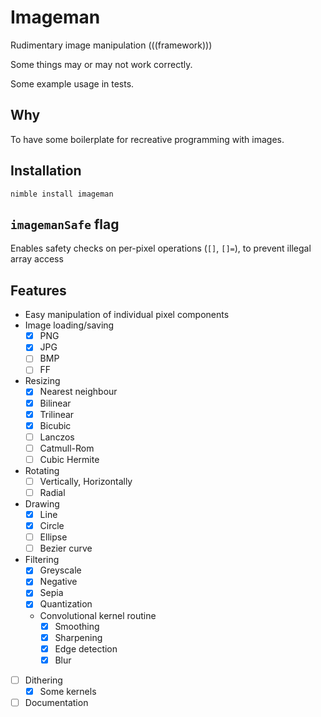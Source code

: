 # Imageman
Rudimentary image manipulation (((framework)))

Some things may or may not work correctly.

Some example usage in tests.

## Why
To have some boilerplate for recreative programming with images.

## Installation
`nimble install imageman`

## `imagemanSafe` flag
Enables safety checks on per-pixel operations (`[]`, `[]=`), to prevent illegal array access

## Features
- Easy manipulation of individual pixel components
- Image loading/saving
    - [x] PNG
    - [X] JPG
    - [ ] BMP
    - [ ] FF
- Resizing
    - [x] Nearest neighbour
    - [x] Bilinear
    - [x] Trilinear
    - [x] Bicubic
    - [ ] Lanczos
    - [ ] Catmull-Rom
    - [ ] Cubic Hermite
- Rotating
    - [ ] Vertically, Horizontally
    - [ ] Radial
- Drawing
    - [x] Line
    - [x] Circle
    - [ ] Ellipse
    - [ ] Bezier curve
- Filtering
    - [x] Greyscale
    - [x] Negative
    - [x] Sepia
    - [x] Quantization
    - Convolutional kernel routine
        - [x] Smoothing
        - [x] Sharpening
        - [x] Edge detection
        - [x] Blur
- [ ] Dithering
    - [x] Some kernels
- [ ] Documentation
